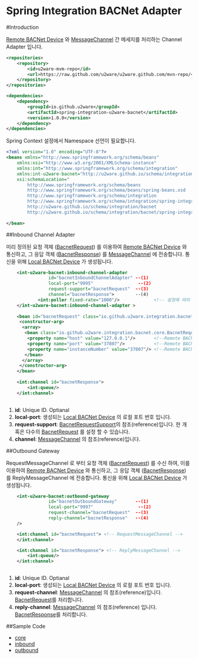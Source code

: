 Spring Integration BACNet Adapter
=================================================

#Introduction 

[Remote BACNet Device](http://www.bacnet.org/) 와 [MessageChannel](http://docs.spring.io/spring-integration/docs/4.2.4.RELEASE/reference/html/messaging-channels-section.html#channel) 간 메세지를 처리하는 Channel Adapter 입니다. 

```xml
<repositories>
    <repository>
        <id>u2ware-mvm-repo</id>
        <url>https://raw.github.com/u2ware/u2ware.github.com/mvn-repo/</url>
    </repository>
</repositories>

<dependencies>
	<dependency>
		<groupId>io.github.u2ware</groupId>
		<artifactId>spring-integration-u2ware-bacnet</artifactId>
		<version>1.0.0</version>
	</dependency>
</dependencies>
```

Spring Context 설정에서 Namespace 선언이 필요합니다.

```xml
<?xml version="1.0" encoding="UTF-8"?>
<beans xmlns="http://www.springframework.org/schema/beans"
	xmlns:xsi="http://www.w3.org/2001/XMLSchema-instance"
	xmlns:int="http://www.springframework.org/schema/integration"
	xmlns:int-u2ware-bacnet="http://u2ware.github.io/schema/integration/bacnet"
	xsi:schemaLocation="
		http://www.springframework.org/schema/beans 
		http://www.springframework.org/schema/beans/spring-beans.xsd
		http://www.springframework.org/schema/integration 
		http://www.springframework.org/schema/integration/spring-integration.xsd
		http://u2ware.github.io/schema/integration/bacnet 
		http://u2ware.github.io/schema/integration/bacnet/spring-integration-bacnet.xsd">
		
</bean>
```

##Inbound Channel Adapter

미리 정의된 요청 객체 ([BacnetRequest](src/main/java/io/github/u2ware/integration/core/inbound/BacnetRequest.java)) 를 이용하여 [Remote BACNet Device](http://www.bacnet.org/) 와 통신하고, 그 응답 객체 ([BacnetResponse](src/main/java/io/github/u2ware/integration/core/inbound/BacnetResponse.java)) 를 [MessageChannel](http://docs.spring.io/spring-integration/docs/4.2.4.RELEASE/reference/html/messaging-channels-section.html#channel) 에 전송합니다. 통신을 위해  [Local BACNet Device](http://www.bacnet.org/) 가 생성됩니다.

```xml
	<int-u2ware-bacnet:inbound-channel-adapter 
				id="bacnetInboundChannelAdapter" --(1)
				local-port="9995"                 --(2)
				request-support="bacnetRequest"  --(3)
				channel="bacnetResponse">        --(4)
			<int:poller fixed-rate="1000"/>             <!-- 설정에 따라 통신을 반복 합니다.(polling) -->
	</int-u2ware-bacnet:inbound-channel-adapter >
	
	<bean id="bacnetRequest" class="io.github.u2ware.integration.bacnet.inbound.BacnetRequestSupport">
	 <constructor-arg>
	  <array>
	   <bean class="io.github.u2ware.integration.bacnet.core.BacnetRequest">
	    <property name="host" value="127.0.0.1"/>       <!--Remote BACNet Device 의 ip -->
		<property name="port" value="37807"/>           <!--Remote BACNet Device 의 port -->
		<property name="instanceNumber" value="37807"/> <!--Remote BACNet Device 의 instance number-->
	   </bean>
	  </array>
	 </constructor-arg>
	</bean>
	
	<int:channel id="bacnetResponse">   
		<int:queue/>
	</int:channel>
	              
```
1. **id**:	Unique ID.  Optianal
2. **local-port**: 생성되는 [Local BACNet Device](http://www.bacnet.org/) 의 로컬 포트 번호 입니다.
3. **request-support**:  [BacnetRequestSupport](src/main/java/io/github/u2ware/integration/bacnet/inbound/BacnetRequestSupport.java)의 참조(reference)입니다. 한 개 혹은 다수의 [BacnetRequest](src/main/java/io/github/u2ware/integration/core/inbound/BacnetRequest.java) 를 설정 할 수 있습니다.
4. **channel**: [MessageChannel](http://docs.spring.io/spring-integration/docs/4.2.4.RELEASE/reference/html/messaging-channels-section.html#channel) 의 참조(reference)입니다. 


##Outbound Gateway

RequestMessageChannel 로 부터 요청 객체 ([BacnetRequest](src/main/java/io/github/u2ware/integration/core/inbound/BacnetRequest.java)) 를 수신 하여, 이를 이용하여 [Remote BACNet Device](http://www.bacnet.org/) 와 통신하고, 그 응답 객체 ([BacnetResponse](src/main/java/io/github/u2ware/integration/core/inbound/BacnetResponse.java)) 를 ReplyMessageChannel 에 전송합니다. 통신을 위해  [Local BACNet Device](http://www.bacnet.org/) 가 생성됩니다.

```xml
	<int-u2ware-bacnet:outbound-gateway 
				id="bacnetOutboundGateway"       --(1)      
				local-port="9997"                 --(2)           
				request-channel="bacnetRequest"  --(3)
				reply-channel="bacnetResponse"   --(4)
	/>

	<int:channel id="bacnetRequest"> <!-- RequestMessageChannel -->
	</int:channel>

	<int:channel id="bacnetResponse"> <!-- ReplyMessageChannel -->
		<int:queue/>
	</int:channel>
	
```
1. **id**:	Unique ID.  Optianal
2. **local-port**: 생성되는 [Local BACNet Device](http://www.bacnet.org/) 의 로컬 포트 번호 입니다.
3. **request-channel**: [MessageChannel](http://docs.spring.io/spring-integration/docs/4.2.4.RELEASE/reference/html/messaging-channels-section.html#channel) 의 참조(reference)입니다. [BacnetRequest](src/main/java/io/github/u2ware/integration/bacnet/core/BacnetRequest.java)를 처리합니다.
4. **reply-channel**: [MessageChannel](http://docs.spring.io/spring-integration/docs/4.2.4.RELEASE/reference/html/messaging-channels-section.html#channel) 의 참조(reference) 입니다. [BacnetResponse](src/main/java/io/github/u2ware/integration/bacnet/core/BacnetResponse.java)를 처리합니다. 

##Sample Code

* [core](src/test/java/io/github/u2ware/integration/bacnet/core/)
* [inbound](src/test/java/io/github/u2ware/integration/bacnet/inbound/)
* [outbound](src/test/java/io/github/u2ware/integration/bacnet/outbound/)


